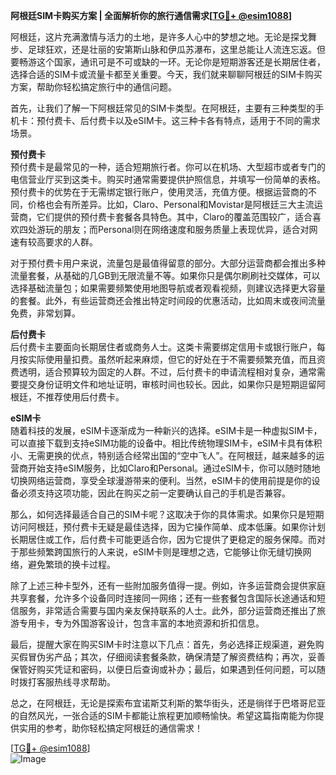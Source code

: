 **阿根廷SIM卡购买方案 | 全面解析你的旅行通信需求[[TG💪+ @esim1088](https://t.me/s/esim1088)]**

阿根廷，这片充满激情与活力的土地，是许多人心中的梦想之地。无论是探戈舞步、足球狂欢，还是壮丽的安第斯山脉和伊瓜苏瀑布，这里总能让人流连忘返。但要畅游这个国家，通讯可是不可或缺的一环。无论你是短期游客还是长期居住者，选择合适的SIM卡或流量卡都至关重要。今天，我们就来聊聊阿根廷的SIM卡购买方案，帮助你轻松搞定旅行中的通信问题。

首先，让我们了解一下阿根廷常见的SIM卡类型。在阿根廷，主要有三种类型的手机卡：预付费卡、后付费卡以及eSIM卡。这三种卡各有特点，适用于不同的需求场景。

**预付费卡**  
预付费卡是最常见的一种，适合短期旅行者。你可以在机场、大型超市或者专门的电信营业厅买到这类卡。购买时通常需要提供护照信息，并填写一份简单的表格。预付费卡的优势在于无需绑定银行账户，使用灵活，充值方便。根据运营商的不同，价格也会有所差异。比如，Claro、Personal和Movistar是阿根廷三大主流运营商，它们提供的预付费卡套餐各具特色。其中，Claro的覆盖范围较广，适合喜欢四处游玩的朋友；而Personal则在网络速度和服务质量上表现优异，适合对网速有较高要求的人群。

对于预付费卡用户来说，流量包是最值得留意的部分。大部分运营商都会推出多种流量套餐，从基础的几GB到无限流量不等。如果你只是偶尔刷刷社交媒体，可以选择基础流量包；如果需要频繁使用地图导航或者观看视频，则建议选择更大容量的套餐。此外，有些运营商还会推出特定时间段的优惠活动，比如周末或夜间流量免费，非常划算。

**后付费卡**  
后付费卡主要面向长期居住者或商务人士。这类卡需要绑定信用卡或银行账户，每月按实际使用量扣费。虽然听起来麻烦，但它的好处在于不需要频繁充值，而且资费透明，适合预算较为固定的人群。不过，后付费卡的申请流程相对复杂，通常需要提交身份证明文件和地址证明，审核时间也较长。因此，如果你只是短期逗留阿根廷，不推荐使用后付费卡。

**eSIM卡**  
随着科技的发展，eSIM卡逐渐成为一种新兴的选择。eSIM卡是一种虚拟SIM卡，可以直接下载到支持eSIM功能的设备中。相比传统物理SIM卡，eSIM卡具有体积小、无需更换的优点，特别适合经常出国的“空中飞人”。在阿根廷，越来越多的运营商开始支持eSIM服务，比如Claro和Personal。通过eSIM卡，你可以随时随地切换网络运营商，享受全球漫游带来的便利。当然，eSIM卡的使用前提是你的设备必须支持这项功能，因此在购买之前一定要确认自己的手机是否兼容。

那么，如何选择最适合自己的SIM卡呢？这取决于你的具体需求。如果你只是短期访问阿根廷，预付费卡无疑是最佳选择，因为它操作简单、成本低廉。如果你计划长期居住或工作，后付费卡可能更适合你，因为它提供了更稳定的服务保障。而对于那些频繁跨国旅行的人来说，eSIM卡则是理想之选，它能够让你无缝切换网络，避免繁琐的换卡过程。

除了上述三种卡型外，还有一些附加服务值得一提。例如，许多运营商会提供家庭共享套餐，允许多个设备同时连接同一网络；还有一些套餐包含国际长途通话和短信服务，非常适合需要与国内亲友保持联系的人士。此外，部分运营商还推出了旅游专用卡，专为外国游客设计，包含丰富的本地资源和折扣信息。

最后，提醒大家在购买SIM卡时注意以下几点：首先，务必选择正规渠道，避免购买假冒伪劣产品；其次，仔细阅读套餐条款，确保清楚了解资费结构；再次，妥善保管好购买凭证和密码，以便日后查询或补办；最后，如果遇到任何问题，可以随时拨打客服热线寻求帮助。

总之，在阿根廷，无论是探索布宜诺斯艾利斯的繁华街头，还是徜徉于巴塔哥尼亚的自然风光，一张合适的SIM卡都能让旅程更加顺畅愉快。希望这篇指南能为你提供实用的参考，助你轻松搞定阿根廷的通信需求！  

[[TG💪+ @esim1088](https://t.me/s/esim1088)]  
![Image](https://i.postimg.cc/4NQfJmqS/Snipaste-2025-05-13-00-14-12.png)
